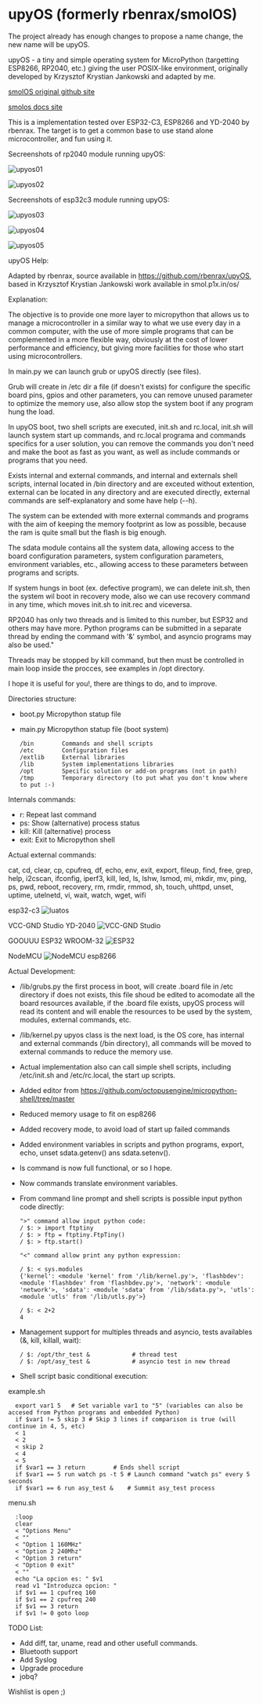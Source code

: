 # upyOS (formerly rbenrax/smolOS)

The project already has enough changes to propose a name change, the new name will be upyOS.

upyOS - a tiny and simple operating system for MicroPython (targetting ESP8266, RP2040, etc.) giving the user POSIX-like environment, originally developed by Krzysztof Krystian Jankowski and adapted by me.

[smolOS original github site](https://github.com/w84death/smolOS/tree/main)

[smolos docs site](http://smol.p1x.in/os/)


This is a implementation tested over ESP32-C3, ESP8266 and YD-2040 by rbenrax.
The target is to get a common base to use stand alone microcontroller, and fun using it. 

Secreenshots of rp2040 module running upyOS:

![upyos01](media/upyos_01.png )

![upyos02](media/upyos_02.png )

Secreenshots of esp32c3 module running upyOS:

![upyos03](media/upyos_03.png )

![upyos04](media/upyos_04.png )

![upyos05](media/upyos_05.png )


upyOS Help:

Adapted by rbenrax, source available in https://github.com/rbenrax/upyOS, based in Krzysztof Krystian Jankowski work available in smol.p1x.in/os/

Explanation:

The objective is to provide one more layer to micropython that allows us to manage a microcontroller in a similar way to what we use every day in a common computer, with the use of more simple programs that can be complemented in a more flexible way, obviously at the cost of lower performance and efficiency, but giving more facilities for those who start using microcontrollers.

In main.py we can launch grub or upyOS directly (see files).

Grub will create in /etc dir a file (if doesn't exists) for configure the specific board pins, gpios and other parameters, you can remove unused parameter to optimize the memory use, also allow stop the system boot if any program hung the load.

In upyOS boot, two shell scripts are executed, init.sh and rc.local, init.sh will launch system start up commands, and rc.local programa and commands specifics for a user solution, you can remove the commands you don't need and make the boot as fast as you want, as well as include commands or programs that you need.

Exists internal and external commands, and internal and externals shell scripts, internal located in /bin directory and are exceuted without extention, external can be located in any directory and are executed directly, external commands are self-explanatory and some have help (--h).

The system can be extended with more external commands and programs with the aim of keeping the memory footprint as low as possible, because the ram is quite small but the flash is big enough.

The sdata module contains all the system data, allowing access to the board configuration parameters, system configuration parameters, environment variables, etc., allowing access to these parameters between programs and scripts.

If system hungs in boot (ex. defective program), we can delete init.sh, then the system wil boot in recovery mode, also we can use recovery command in any time, which moves init.sh to init.rec and viceversa.

RP2040 has only two threads and is limited to this number, but ESP32 and others may have more. Python programs can be submitted in a separate thread by ending the command with '&' symbol, and asyncio programs may also be used."

Threads may be stopped by kill command, but then must be controlled in main loop inside the procces, see examples in /opt directory.

I hope it is useful for you!, there are things to do, and to improve.

Directories structure:
- boot.py         Micropython statup file
- main.py         Micropython statup file (boot system)

      /bin        Commands and shell scripts
      /etc        Configuration files
      /extlib     External libraries
      /lib        System implementations libraries
      /opt        Specific solution or add-on programs (not in path)
      /tmp        Temporary directory (to put what you don't know where to put :-)


Internals commands:

- r:      Repeat last command
- ps:     Show (alternative) process status
- kill:   Kill (alternative) process
- exit:   Exit to Micropython shell

Actual external commands:

cat, cd, clear, cp, cpufreq, df, echo, env, exit, export, fileup, find, free, grep, help, i2cscan, ifconfig, iperf3, kill, led, ls, lshw, lsmod, mi, mkdir, mv, ping, ps, pwd, reboot, recovery, rm, rmdir, rmmod, sh, touch, uhttpd, unset, uptime, utelnetd, vi, wait, watch, wget, wifi

esp32-c3
![luatos](media/luatos_CORE-ESP32_pinout.webp)

VCC-GND Studio YD-2040
![VCC-GND Studio](media/YD-2040-PIN.png)

GOOUUU ESP32 WROOM-32
![ESP32](media/ESP32-38-Pin-Pinout.jpg)

NodeMCU
![NodeMCU esp8266](media/Node-MCU-Pinout.png )


Actual Development:

- /lib/grubs.py the first process in boot, will create .board file in /etc directory if does not exists, this file shoud be edited to acomodate all the board resources available, if the .board file exists, upyOS process will read its content and will enable the resources to be used by the system, modules, external commands, etc.

- /lib/kernel.py upyos class is the next load, is the OS core, has internal and external commands (/bin directory), all commands will be moved to external commands to reduce the memory use.

- Actual implementation also can call simple shell scripts, including /etc/init.sh and /etc/rc.local, the start up scripts.

- Added editor from https://github.com/octopusengine/micropython-shell/tree/master

- Reduced memory usage to fit on esp8266

- Added recovery mode, to avoid load of start up failed commands

- Added environment variables in scripts and python programs, export, echo, unset sdata.getenv() ans sdata.setenv().

- ls command is now full functional, or so I hope.

- Now commands translate environment variables.

- From command line prompt and shell scripts is possible input python code directly:

      ">" command allow input python code:
      / $: > import ftptiny
      / $: > ftp = ftptiny.FtpTiny()
      / $: > ftp.start()
      
      "<" command allow print any python expression:
      
      / $: < sys.modules
      {'kernel': <module 'kernel' from '/lib/kernel.py'>, 'flashbdev': <module 'flashbdev' from 'flashbdev.py'>, 'network': <module 'network'>, 'sdata': <module 'sdata' from '/lib/sdata.py'>, 'utls': <module 'utls' from '/lib/utls.py'>}
      
      / $: < 2+2
      4

- Management support for multiples threads and asyncio, tests availables (&, kill, killall, wait):
  
      / $: /opt/thr_test &            # thread test
      / $: /opt/asy_test &            # asyncio test in new thread
  
- Shell script basic conditional execution:

example.sh

      export var1 5   # Set variable var1 to "5" (variables can also be accesed from Python programs and embedded Python)
      if $var1 != 5 skip 3 # Skip 3 lines if comparison is true (will continue in 4, 5, etc)
      < 1
      < 2
      < skip 2
      < 4
      < 5
      if $var1 == 3 return        # Ends shell script
      if $var1 == 5 run watch ps -t 5 # Launch command "watch ps" every 5 seconds
      if $var1 == 6 run asy_test &    # Summit asy_test process

  menu.sh
  
      :loop
      clear
      < "Options Menu"
      < ""
      < "Option 1 160MHz"
      < "Option 2 240Mhz"
      < "Option 3 return"
      < "Option 0 exit"
      < ""
      echo "La opcion es: " $v1
      read v1 "Introduzca opcion: "
      if $v1 == 1 cpufreq 160
      if $v1 == 2 cpufreq 240
      if $v1 == 3 return
      if $v1 != 0 goto loop

TODO List:
- Add diff, tar, uname, read and other usefull commands.
- Bluetooth support
- Add Syslog
- Upgrade procedure
- jobq?

Wishlist is open ;)

